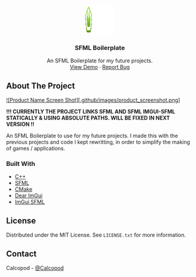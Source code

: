 <br />
<div align="center">
  <a href="https://github.com/CalcoDev/SFML-Boilerplate">
    <img src=".github/images/logo.png" alt="Logo" width="80" height="80">
  </a>

  <h3 align="center">SFML Boilerplate</h3>

  <p align="center">
    An SFML Boilerplate for my future projects.
    <br />
    <a href="https://github.com/CalcoDev/SFML-Boilerplate">View Demo</a>
    ·
    <a href="https://github.com/CalcoDev/SFML-Boilerplate/issues">Report Bug</a>
  </p>
</div>

<!-- ABOUT THE PROJECT -->

## About The Project

[![Product Name Screen Shot][.github/images/product_screenshot.png]](https://github.com/CalcoDev/SFML-Boilerplate)

**!!! CURRENTLY THE PROJECT LINKS SFML AND SFML IMGUI-SFML STATICALLY & USING ABSOLUTE PATHS. WILL BE FIXED IN NEXT VERSION !!** </br>

An SFML Boilerplate to use for my future projects.
I made this with the previous projects and code I kept rewritting, in order to simplify the making of games / applications.

### Built With

- [C++](https://en.wikipedia.org/wiki/C%2B%2B)
- [SFML](https://www.sfml-dev.org/index.php)
- [CMake](https://cmake.org/)
- [Dear ImGui](https://github.com/ocornut/imgui)
- [ImGui SFML](https://github.com/eliasdaler/imgui-sfml)

## License

Distributed under the MIT License. See `LICENSE.txt` for more information.

<!-- CONTACT -->

## Contact

Calcopod - [@Calcopod](https://twitter.com/Calcopod2)

